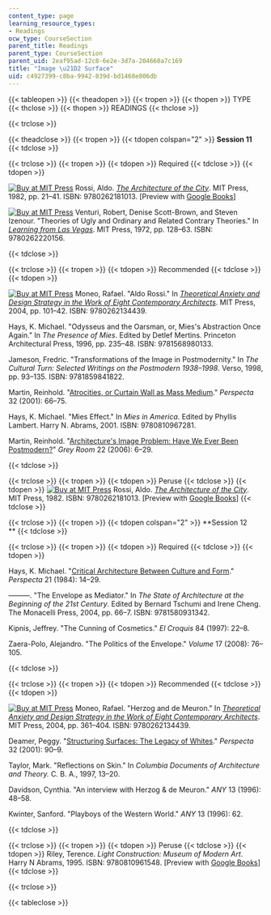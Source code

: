 ```yaml
---
content_type: page
learning_resource_types:
- Readings
ocw_type: CourseSection
parent_title: Readings
parent_type: CourseSection
parent_uid: 2eaf95ad-12c8-6e2e-3d7a-204660a7c169
title: "Image \u21D2 Surface"
uid: c4927399-c8ba-9942-839d-bd1468e806db
---
```


{{< tableopen >}}
{{< theadopen >}}
{{< tropen >}}
{{< thopen >}}
TYPE
{{< thclose >}}
{{< thopen >}}
READINGS
{{< thclose >}}

{{< trclose >}}

{{< theadclose >}}
{{< tropen >}}
{{< tdopen colspan="2" >}}
**Session 11**
{{< tdclose >}}

{{< trclose >}}
{{< tropen >}}
{{< tdopen >}}
Required
{{< tdclose >}}
{{< tdopen >}}


[![Buy at MIT Press](/images/mp_logo.gif)](https://mitpress.mit.edu/9780262181013) Rossi, Aldo. [_The Architecture of the City_](https://mitpress.mit.edu/9780262181013). MIT Press, 1982, pp. 21–41. ISBN: 9780262181013. \[Preview with [Google Books](http://books.google.com/books?id=9GIrP7EQ0Y8C&pg=PAfrontpage#v=onepage)\]

[![Buy at MIT Press](/images/mp_logo.gif)](https://mitpress.mit.edu/9780262220156) Venturi, Robert, Denise Scott-Brown, and Steven Izenour. "Theories of Ugly and Ordinary and Related Contrary Theories." In [_Learning from Las Vegas_](https://mitpress.mit.edu/9780262220156). MIT Press, 1972, pp. 128–63. ISBN: 9780262220156.


{{< tdclose >}}

{{< trclose >}}
{{< tropen >}}
{{< tdopen >}}
Recommended
{{< tdclose >}}
{{< tdopen >}}


[![Buy at MIT Press](/images/mp_logo.gif)](https://mitpress.mit.edu/9780262134439) Moneo, Rafael. "Aldo Rossi." In [_Theoretical Anxiety and Design Strategy in the Work of Eight Contemporary Architects_](https://mitpress.mit.edu/9780262134439). MIT Press, 2004, pp. 101–42. ISBN: 9780262134439.

Hays, K. Michael. "Odysseus and the Oarsman, or, Mies's Abstraction Once Again." In _The Presence of Mies_. Edited by Detlef Mertins. Princeton Architectural Press, 1996, pp. 235–48. ISBN: 9781568980133.

Jameson, Fredric. "Transformations of the Image in Postmodernity." In _The Cultural Turn: Selected Writings on the Postmodern 1938–1998_. Verso, 1998, pp. 93–135. ISBN: 9781859841822.

Martin, Reinhold. "[Atrocities, or Curtain Wall as Mass Medium](http://www.jstor.org/stable/1567284)." _Perspecta_ 32 (2001): 66–75.

Hays, K. Michael. "Mies Effect." In _Mies in America_. Edited by Phyllis Lambert. Harry N. Abrams, 2001. ISBN: 9780810967281.

Martin, Reinhold. "[Architecture's Image Problem: Have We Ever Been Postmodern?](http://dx.doi.org/10.1162/152638106775434413 )" _Grey Room_ 22 (2006): 6–29.


{{< tdclose >}}

{{< trclose >}}
{{< tropen >}}
{{< tdopen >}}
Peruse
{{< tdclose >}}
{{< tdopen >}}
[![Buy at MIT Press](/images/mp_logo.gif)](https://mitpress.mit.edu/9780262181013) Rossi, Aldo. [_The Architecture of the City_](https://mitpress.mit.edu/9780262181013). MIT Press, 1982. ISBN: 9780262181013. \[Preview with [Google Books](http://books.google.com/books?id=9GIrP7EQ0Y8C&pg=PAfrontpage#v=onepage)\]
{{< tdclose >}}

{{< trclose >}}
{{< tropen >}}
{{< tdopen colspan="2" >}}
**Session 12  
**
{{< tdclose >}}

{{< trclose >}}
{{< tropen >}}
{{< tdopen >}}
Required
{{< tdclose >}}
{{< tdopen >}}


Hays, K. Michael. "[Critical Architecture Between Culture and Form](http://www.jstor.org/stable/1567078)." _Perspecta_ 21 (1984): 14–29.

———. "The Envelope as Mediator." In _The State of Architecture at the Beginning of the 21st Century_. Edited by Bernard Tschumi and Irene Cheng. The Monacelli Press, 2004, pp. 66–7. ISBN: 9781580931342.

Kipnis, Jeffrey. "The Cunning of Cosmetics." _El Croquis_ 84 (1997): 22–8.

Zaera-Polo, Alejandro. "The Politics of the Envelope." _Volume_ 17 (2008): 76–105.


{{< tdclose >}}

{{< trclose >}}
{{< tropen >}}
{{< tdopen >}}
Recommended
{{< tdclose >}}
{{< tdopen >}}


[![Buy at MIT Press](/images/mp_logo.gif)](https://mitpress.mit.edu/9780262134439) Moneo, Rafael. "Herzog and de Meuron." In [_Theoretical Anxiety and Design Strategy in the Work of Eight Contemporary Architects_](https://mitpress.mit.edu/9780262134439). MIT Press, 2004, pp. 361–404. ISBN: 9780262134439.

Deamer, Peggy. "[Structuring Surfaces: The Legacy of Whites](http://www.jstor.org/stable/1567286)." _Perspecta_ 32 (2001): 90–9.

Taylor, Mark. "Reflections on Skin." In _Columbia Documents of Architecture and Theory._ C. B. A., 1997, 13–20.

Davidson, Cynthia. "An interview with Herzog & de Meuron." _ANY_ 13 (1996): 48–58.

Kwinter, Sanford. "Playboys of the Western World." _ANY_ 13 (1996): 62.


{{< tdclose >}}

{{< trclose >}}
{{< tropen >}}
{{< tdopen >}}
Peruse
{{< tdclose >}}
{{< tdopen >}}
Riley, Terence. _Light Construction: Museum of Modern Art_. Harry N Abrams, 1995. ISBN: 9780810961548. \[Preview with [Google Books](http://books.google.com/books?id=n1OFTXJNzVsC&&pg=PAfrontcover#v=onepage)\]
{{< tdclose >}}

{{< trclose >}}

{{< tableclose >}}
